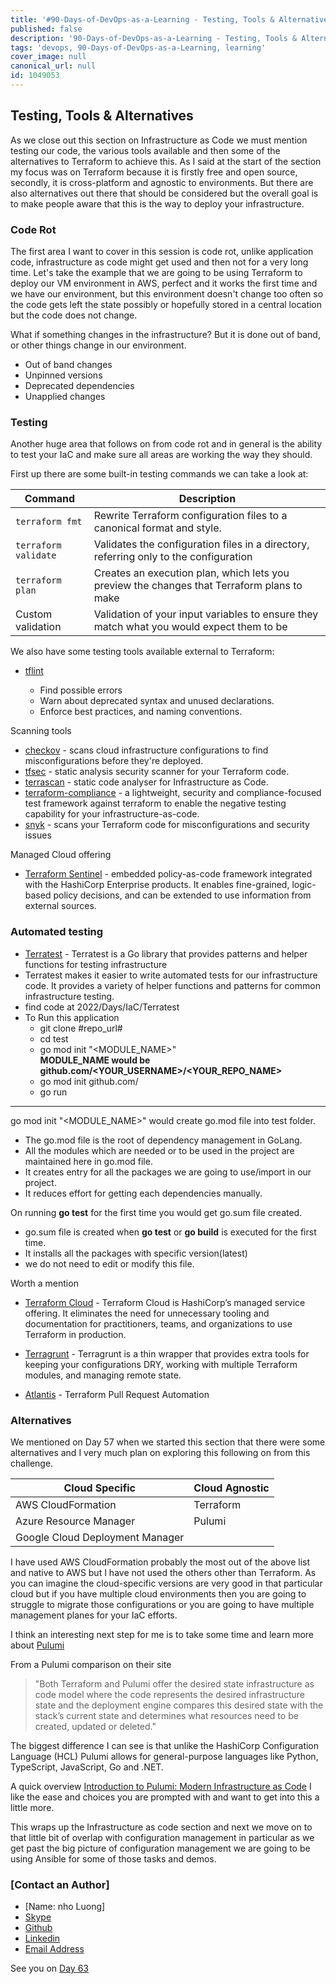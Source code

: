 ```yaml
---
title: '#90-Days-of-DevOps-as-a-Learning - Testing, Tools & Alternatives - Day 62'
published: false
description: '90-Days-of-DevOps-as-a-Learning - Testing, Tools & Alternatives'
tags: 'devops, 90-Days-of-DevOps-as-a-Learning, learning'
cover_image: null
canonical_url: null
id: 1049053
---
```


## Testing, Tools & Alternatives

As we close out this section on Infrastructure as Code we must mention testing our code, the various tools available and then some of the alternatives to Terraform to achieve this. As I said at the start of the section my focus was on Terraform because it is firstly free and open source, secondly, it is cross-platform and agnostic to environments. But there are also alternatives out there that should be considered but the overall goal is to make people aware that this is the way to deploy your infrastructure.

### Code Rot

The first area I want to cover in this session is code rot, unlike application code, infrastructure as code might get used and then not for a very long time. Let's take the example that we are going to be using Terraform to deploy our VM environment in AWS, perfect and it works the first time and we have our environment, but this environment doesn't change too often so the code gets left the state possibly or hopefully stored in a central location but the code does not change.

What if something changes in the infrastructure? But it is done out of band, or other things change in our environment.

- Out of band changes
- Unpinned versions
- Deprecated dependencies
- Unapplied changes

### Testing

Another huge area that follows on from code rot and in general is the ability to test your IaC and make sure all areas are working the way they should.

First up there are some built-in testing commands we can take a look at:

| Command              | Description                                                                                |
| -------------------- | ------------------------------------------------------------------------------------------ |
| `terraform fmt`      | Rewrite Terraform configuration files to a canonical format and style.                     |
| `terraform validate` | Validates the configuration files in a directory, referring only to the configuration      |
| `terraform plan`     | Creates an execution plan, which lets you preview the changes that Terraform plans to make |
| Custom validation    | Validation of your input variables to ensure they match what you would expect them to be   |

We also have some testing tools available external to Terraform:

- [tflint](https://github.com/terraform-linters/tflint)

  - Find possible errors
  - Warn about deprecated syntax and unused declarations.
  - Enforce best practices, and naming conventions.

Scanning tools

- [checkov](https://www.checkov.io/) - scans cloud infrastructure configurations to find misconfigurations before they're deployed.
- [tfsec](https://aquasecurity.github.io/tfsec/v1.4.2/) - static analysis security scanner for your Terraform code.
- [terrascan](https://github.com/accurics/terrascan) - static code analyser for Infrastructure as Code.
- [terraform-compliance](https://terraform-compliance.com/) - a lightweight, security and compliance-focused test framework against terraform to enable the negative testing capability for your infrastructure-as-code.
- [snyk](https://docs.snyk.io/products/snyk-infrastructure-as-code/scan-terraform-files/scan-and-fix-security-issues-in-terraform-files) - scans your Terraform code for misconfigurations and security issues

Managed Cloud offering

- [Terraform Sentinel](https://www.terraform.io/cloud-docs/sentinel) - embedded policy-as-code framework integrated with the HashiCorp Enterprise products. It enables fine-grained, logic-based policy decisions, and can be extended to use information from external sources.

### Automated testing

- [Terratest](https://terratest.gruntwork.io/) - Terratest is a Go library that provides patterns and helper functions for testing infrastructure
- Terratest makes it easier to write automated tests for our infrastructure code. It provides a variety of helper functions and patterns for common infrastructure testing.
- find code at 2022/Days/IaC/Terratest
- To Run this application
  * git clone #repo_url# <br />
  * cd test  <br />
  * go mod init "<MODULE_NAME>"  <br />
  **MODULE_NAME would be github.com/<YOUR_USERNAME>/<YOUR_REPO_NAME>**  <br />
  * go mod init github.com/<FOLDER-PATH>  <br/>
  * go run

--------------------------------------------------------------------------------------------------------------------------------------------------------------------

go mod init "<MODULE_NAME>" would create go.mod file into test folder.  <br />
* The go.mod file is the root of dependency management in GoLang. 
* All the modules which are needed or to be used in the project are maintained here in go.mod file.
* It creates entry for all the packages we are going to use/import in our project.
* It reduces effort for getting each dependencies manually.

On running **go test** for the first time you would get go.sum file created. <br />
* go.sum file is created when **go test** or **go build** is executed for the first time.
* It installs all the packages with specific version(latest)
* we do not need to edit or modify this file.


Worth a mention

- [Terraform Cloud](https://cloud.hashicorp.com/products/terraform) - Terraform Cloud is HashiCorp’s managed service offering. It eliminates the need for unnecessary tooling and documentation for practitioners, teams, and organizations to use Terraform in production.

- [Terragrunt](https://terragrunt.gruntwork.io/) - Terragrunt is a thin wrapper that provides extra tools for keeping your configurations DRY, working with multiple Terraform modules, and managing remote state.

- [Atlantis](https://www.runatlantis.io/) - Terraform Pull Request Automation

### Alternatives

We mentioned on Day 57 when we started this section that there were some alternatives and I very much plan on exploring this following on from this challenge.

| Cloud Specific                  | Cloud Agnostic |
| ------------------------------- | -------------- |
| AWS CloudFormation              | Terraform      |
| Azure Resource Manager          | Pulumi         |
| Google Cloud Deployment Manager |                |

I have used AWS CloudFormation probably the most out of the above list and native to AWS but I have not used the others other than Terraform. As you can imagine the cloud-specific versions are very good in that particular cloud but if you have multiple cloud environments then you are going to struggle to migrate those configurations or you are going to have multiple management planes for your IaC efforts.

I think an interesting next step for me is to take some time and learn more about [Pulumi](https://www.pulumi.com/)

From a Pulumi comparison on their site

> "Both Terraform and Pulumi offer the desired state infrastructure as code model where the code represents the desired infrastructure state and the deployment engine compares this desired state with the stack’s current state and determines what resources need to be created, updated or deleted."

The biggest difference I can see is that unlike the HashiCorp Configuration Language (HCL) Pulumi allows for general-purpose languages like Python, TypeScript, JavaScript, Go and .NET.

A quick overview [Introduction to Pulumi: Modern Infrastructure as Code](https://www.youtube.com/watch?v=QfJTJs24-JM) I like the ease and choices you are prompted with and want to get into this a little more.

This wraps up the Infrastructure as code section and next we move on to that little bit of overlap with configuration management in particular as we get past the big picture of configuration management we are going to be using Ansible for some of those tasks and demos.

### [Contact an Author]
* [Name: nho Luong]
* [Skype](luongutnho_skype)
* [Github](https://github.com/nholuongut/)
* [Linkedin](https://www.linkedin.com/in/nholuong/)
* [Email Address](luongutnho@hotmail.com)

See you on [Day 63](day63.md)
